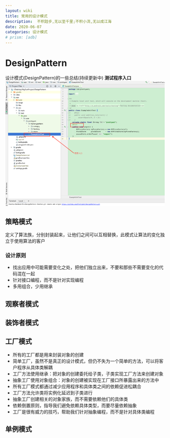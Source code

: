 ```yaml
---
layout: wiki
title: 常用的设计模式
description:  不积跬步,无以至千里;不积小流,无以成江海
date: 2020-06-07
categories: 设计模式
# prism: [adb]
---
```


# DesignPattern
设计模式(DesignPattern)的一些总结(持续更新中)
**测试程序入口**
![传送门](/images/wiki/enter.png)

## 策略模式
定义了算法族，分别封装起来，让他们之间可以互相替换，此模式让算法的变化独立于使用算法的客户

### 设计原则
* 找出应用中可能需要变化之处，把他们独立出来，不要和那些不需要变化的代码混在一起
* 针对接口编程，而不是针对实现编程
* 多用组合，少用继承



## 观察者模式

## 装饰者模式

## 工厂模式
* 所有的工厂都是用来封装对象的创建
* 简单工厂，虽然不是真正的设计模式，但仍不失为一个简单的方法，可以将客户程序从具体类解耦
* 工厂方法使用继承：把对象的创建委托给子类，子类实现工厂方法来创建对象
* 抽象工厂使用对象组合：对象的创建被实现在工厂接口所暴露出来的方法中
* 所有工厂模式都通过减少应用程序和具体类之间的依赖促进松耦合
* 工厂方法允许类将实例化延迟到子类进行
* 抽象工厂创建相关的对象家族，而不需要依赖他们的具体类
* 依赖倒置原则，指导我们避免依赖具体类型，而要尽量依赖抽象
* 工厂是很有威力的技巧，帮助我们针对抽象编程，而不是针对具体类编程

## 单例模式
